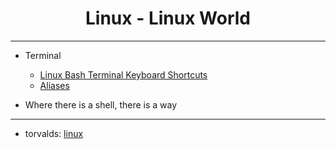 <div align="center">

  <h1>Linux - Linux World</h1>

</div>

---

- Terminal
  - [Linux Bash Terminal Keyboard Shortcuts](https://github.com/Anlominus/Linux/blob/main/Terminal/Shortcuts.md)
  - [Aliases]()


- Where there is a shell, there is a way

---

- torvalds: [linux](https://github.com/torvalds/linux)

